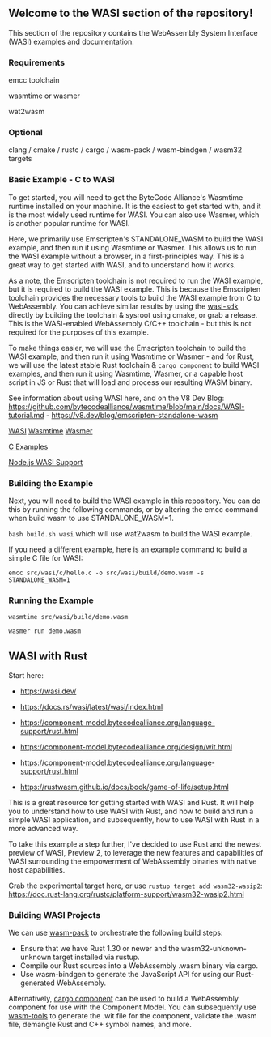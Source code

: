 ## Welcome to the WASI section of the repository!

This section of the repository contains the WebAssembly System Interface (WASI) examples and documentation.

### Requirements

emcc toolchain

wasmtime or wasmer

wat2wasm

### Optional

clang / cmake / rustc / cargo / wasm-pack / wasm-bindgen / wasm32 targets

### Basic Example - C to WASI

To get started, you will need to get the ByteCode Alliance's Wasmtime runtime installed on your machine. It is the easiest to get started with, and it is the most widely used runtime for WASI. You can also use Wasmer, which is another popular runtime for WASI.

Here, we primarily use Emscripten's STANDALONE_WASM to build the WASI example, and then run it using Wasmtime or Wasmer. This allows us to run the WASI example without a browser, in a first-principles way. This is a great way to get started with WASI, and to understand how it works.

As a note, the Emscripten toolchain is not required to run the WASI example, but it is required to build the WASI example. This is because the Emscripten toolchain provides the necessary tools to build the WASI example from C to WebAssembly. You can achieve similar results by using the [wasi-sdk](https://github.com/webassembly/wasi-sdk) directly by building the toolchain & sysroot using cmake, or grab a release. This is the WASI-enabled WebAssembly C/C++ toolchain - but this is not required for the purposes of this example.

To make things easier, we will use the Emscripten toolchain to build the WASI example, and then run it using Wasmtime or Wasmer - and for Rust, we will use the latest stable Rust toolchain & `cargo component` to build WASI examples, and then run it using Wasmtime, Wasmer, or a capable host script in JS or Rust that will load and process our resulting WASM binary.

See information about using WASI here, and on the V8 Dev Blog: https://github.com/bytecodealliance/wasmtime/blob/main/docs/WASI-tutorial.md - https://v8.dev/blog/emscripten-standalone-wasm

[WASI](https://github.com/WebAssembly/WASI?tab=readme-ov-file)
[Wasmtime](https://wasmtime.dev/)
[Wasmer](https://docs.wasmer.io/install)

[C Examples](https://docs.wasmtime.dev/examples-c-wasi.html)

[Node.js WASI Support](https://nodejs.org/api/wasi.html)

### Building the Example

Next, you will need to build the WASI example in this repository. You can do this by running the following commands, or by altering the emcc command when build wasm to use STANDALONE_WASM=1.

`bash build.sh wasi` which will use wat2wasm to build the WASI example.

If you need a different example, here is an example command to build a simple C file for WASI:

`emcc src/wasi/c/hello.c -o src/wasi/build/demo.wasm -s STANDALONE_WASM=1`

### Running the Example

`wasmtime src/wasi/build/demo.wasm`

`wasmer run demo.wasm`

## WASI with Rust

Start here:

- https://wasi.dev/
- https://docs.rs/wasi/latest/wasi/index.html
- https://component-model.bytecodealliance.org/language-support/rust.html

- https://component-model.bytecodealliance.org/design/wit.html
- https://component-model.bytecodealliance.org/language-support/rust.html
- https://rustwasm.github.io/docs/book/game-of-life/setup.html

This is a great resource for getting started with WASI and Rust. It will help you to understand how to use WASI with Rust, and how to build and run a simple WASI application, and subsequently, how to use WASI with Rust in a more advanced way.

To take this example a step further, I've decided to use Rust and the newest preview of WASI, Preview 2, to leverage the new features and capabilities of WASI surrounding the empowerment of WebAssembly binaries with native host capabilities.

Grab the experimental target here, or use `rustup target add wasm32-wasip2`:
https://doc.rust-lang.org/rustc/platform-support/wasm32-wasip2.html

### Building WASI Projects

We can use [wasm-pack](https://rustwasm.github.io/wasm-pack/installer/) to orchestrate the following build steps:

- Ensure that we have Rust 1.30 or newer and the wasm32-unknown-unknown target installed via rustup.
- Compile our Rust sources into a WebAssembly .wasm binary via cargo.
- Use wasm-bindgen to generate the JavaScript API for using our Rust-generated WebAssembly.

Alternatively, [cargo component](https://crates.io/crates/cargo-component) can be used to build a WebAssembly component for use with the Component Model. You can subsequently use [wasm-tools](https://github.com/bytecodealliance/wasm-tools) to generate the .wit file for the component, validate the .wasm file, demangle Rust and C++ symbol names, and more.
